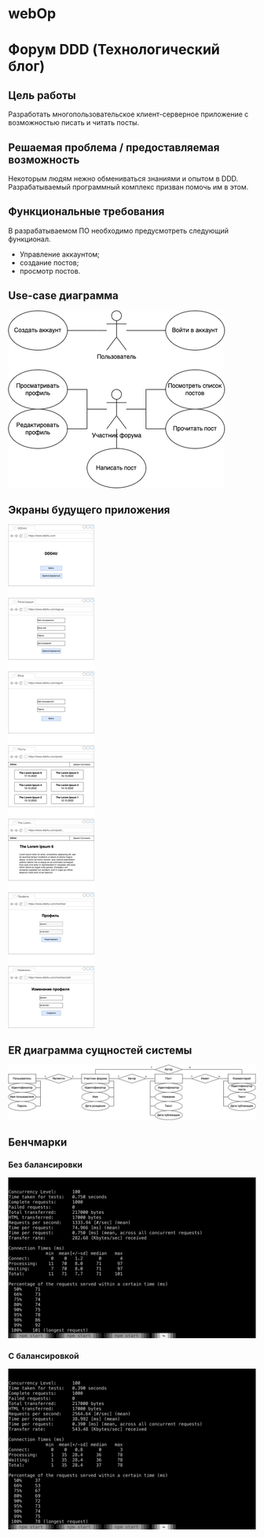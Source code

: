 # webOp
# Форум DDD (Технологический блог)

## Цель работы

Разработать многопользовательское клиент-серверное приложение с возможностью писать и читать посты.

## Решаемая проблема / предоставляемая возможность

Некоторым людям нежно обмениваться знаниями и опытом в DDD. Разрабатываемый программный комплекс призван помочь им в этом.

## Функциональные требования

В разрабатываемом ПО необходимо предусмотреть следующий функционал.

- Управление аккаунтом;
- создание постов;
- просмотр постов.

## Use-case диаграмма

![alt text](WebBMSTU-UseCase.drawio.png)

## Экраны будущего приложения

![alt text](WebBMSTU-Mockups.drawio.png)

## ER диаграмма сущностей системы

![alt text](WebBMSTU-EntityRelationship.drawio.png)

## Бенчмарки

### Без балансировки

![alt text](ab-unbalanced.png)

### С балансировкой

![alt text](ab-balanced.png)
